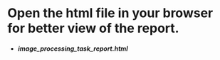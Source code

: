 # Open the html file in your browser for better view of the report. 
* ##### image_processing_task_report.html
